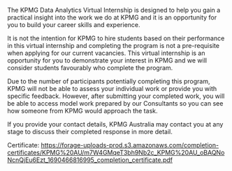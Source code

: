 The KPMG Data Analytics Virtual Internship is designed to help you gain a practical insight into the work we do at KPMG and it is an opportunity for you to build your career skills and experience.

It is not the intention for KPMG to hire students based on their performance in this virtual internship and completing the program is not a pre-requisite when applying for our current vacancies. This virtual internship is an opportunity for you to demonstrate your interest in KPMG and we will consider students favourably who complete the program.

Due to the number of participants potentially completing this program, KPMG will not be able to assess your individual work or provide you with specific feedback. However, after submitting your completed work, you will be able to access model work prepared by our Consultants so you can see how someone from KPMG would approach the task.

If you provide your contact details, KPMG Australia may contact you at any stage to discuss their completed response in more detail.

Certificate: https://forage-uploads-prod.s3.amazonaws.com/completion-certificates/KPMG%20AU/m7W4GMqeT3bh9Nb2c_KPMG%20AU_oBAQNoNcnQjEu6Ezt_1690466816995_completion_certificate.pdf